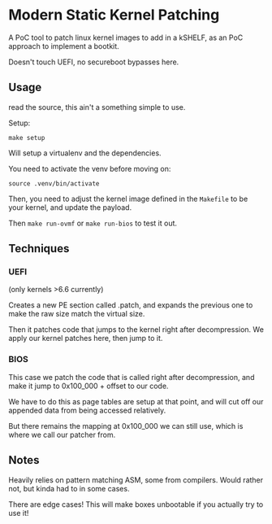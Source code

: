 # Modern Static Kernel Patching

A PoC tool to patch linux kernel images to add in a kSHELF, as an PoC approach to
implement a bootkit.

Doesn't touch UEFI, no secureboot bypasses here.

## Usage

read the source, this ain't a something simple to use.


Setup:
```
make setup
```

Will setup a virtualenv and the dependencies.

You need to activate the venv before moving on:
```
source .venv/bin/activate
```

Then, you need to adjust the kernel image defined in the `Makefile` to be
your kernel, and update the payload.

Then `make run-ovmf` or `make run-bios` to test it out.

## Techniques


### UEFI

(only kernels >6.6 currently)


Creates a new PE section called .patch, and expands the previous one to make the
raw size match the virtual size.

Then it patches code that jumps to the kernel right after decompression.
We apply our kernel patches here, then jump to it.


### BIOS

This case we patch the code that is called right after decompression, and make
it jump to 0x100_000 + offset to our code.

We have to do this as page tables are setup at that point, and will cut off our
appended data from being accessed relatively.

But there remains the mapping at 0x100_000 we can still use, which is where we
call our patcher from.


## Notes

Heavily relies on pattern matching ASM, some from compilers.
Would rather not, but kinda had to in some cases.

There are edge cases! This will make boxes unbootable if you actually try to use
it!
